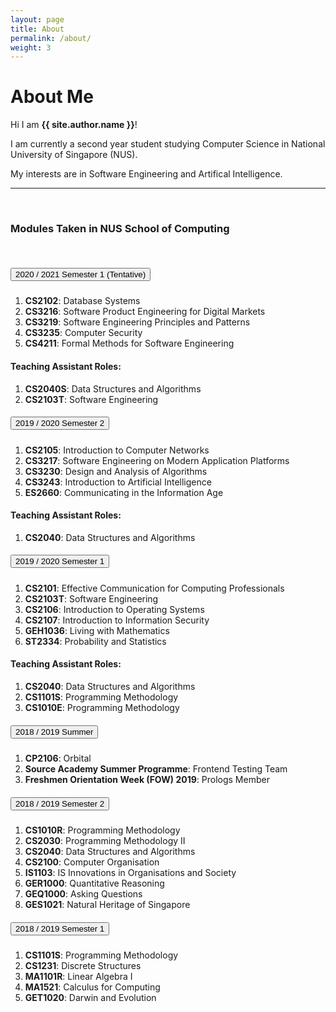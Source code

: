 ```yaml
---
layout: page
title: About
permalink: /about/
weight: 3
---
```


# **About Me**

Hi I am **{{ site.author.name }}**!<br>

I am currently a second year student studying Computer Science in National University of Singapore (NUS).

My interests are in Software Engineering and Artifical Intelligence.

<!-- <div class="row">
{% include about/skills.html title="Programming Skills" source=site.data.programming-skills %}
{% include about/skills.html title="Other Skills" source=site.data.other-skills %}
</div> -->

---

<br />

### Modules Taken in NUS School of Computing

<br />
<div id="accordion">
    <div class="card">
    <div class="card-header" id="headingSix">
      <h5 class="mb-0">
        <button class="btn btn-link collapsed" data-toggle="collapse" data-target="#collapseSix" aria-expanded="true" aria-controls="collapseSix">
          2020 / 2021 Semester 1 (Tentative)
        </button>
      </h5>
    </div>
    <div id="collapseSix" class="collapse show" aria-labelledby="headingSix" data-parent="#accordion">
      <div class="card-body">
         <ol>
          <li><strong>CS2102</strong>: Database Systems</li>
          <li><strong>CS3216</strong>: Software Product Engineering for Digital Markets</li>
          <li><strong>CS3219</strong>: Software Engineering Principles and Patterns</li>
          <li><strong>CS3235</strong>: Computer Security</li>
          <li><strong>CS4211</strong>: Formal Methods for Software Engineering</li>
        </ol>
        <h4>Teaching Assistant Roles:</h4>
        <ol>
          <li><strong>CS2040S</strong>: Data Structures and Algorithms</li>
          <li><strong>CS2103T</strong>: Software Engineering</li>
        </ol>
      </div>
    </div>
  </div>
  <div class="card">
    <div class="card-header" id="headingFive">
      <h5 class="mb-0">
        <button class="btn btn-link" data-toggle="collapse" data-target="#collapseFive" aria-expanded="true" aria-controls="collapseFive">
          2019 / 2020 Semester 2
        </button>
      </h5>
    </div>
    <div id="collapseFive" class="collapse" aria-labelledby="headingFive" data-parent="#accordion">
      <div class="card-body">
         <ol>
        	<li><strong>CS2105</strong>: Introduction to Computer Networks</li>
        	<li><strong>CS3217</strong>: Software Engineering on Modern Application Platforms</li>
        	<li><strong>CS3230</strong>: Design and Analysis of Algorithms</li>
        	<li><strong>CS3243</strong>: Introduction to Artificial Intelligence</li>
        	<li><strong>ES2660</strong>: Communicating in the Information Age</li>
        </ol>
        <h4>Teaching Assistant Roles:</h4>
        <ol>
        	<li><strong>CS2040</strong>: Data Structures and Algorithms</li>
        </ol>
      </div>
    </div>
  </div>
  <div class="card">
    <div class="card-header" id="headingFour">
      <h5 class="mb-0">
        <button class="btn btn-link collapsed" data-toggle="collapse" data-target="#collapseFour" aria-expanded="true" aria-controls="collapseFour">
          2019 / 2020 Semester 1
        </button>
      </h5>
    </div>
    <div id="collapseFour" class="collapse" aria-labelledby="headingFour" data-parent="#accordion">
      <div class="card-body">
         <ol>
        	<li><strong>CS2101</strong>: Effective Communication for Computing Professionals</li>
        	<li><strong>CS2103T</strong>: Software Engineering</li>
        	<li><strong>CS2106</strong>: Introduction to Operating Systems</li>
        	<li><strong>CS2107</strong>: Introduction to Information Security</li>
        	<li><strong>GEH1036</strong>: Living with Mathematics</li>
   			<li><strong>ST2334</strong>: Probability and Statistics</li>
        </ol>
        <h4>Teaching Assistant Roles:</h4>
        <ol>
        	<li><strong>CS2040</strong>: Data Structures and Algorithms</li>
        	<li><strong>CS1101S</strong>: Programming Methodology</li>
        	<li><strong>CS1010E</strong>: Programming Methodology</li>
        </ol>
      </div>
    </div>
  </div>
  <div class="card">
    <div class="card-header" id="headingThree">
      <h5 class="mb-0">
        <button class="btn btn-link collapsed" data-toggle="collapse" data-target="#collapseThree" aria-expanded="false" aria-controls="collapseThree">
          2018 / 2019 Summer
        </button>
      </h5>
    </div>
    <div id="collapseThree" class="collapse" aria-labelledby="headingThree" data-parent="#accordion">
      <div class="card-body">
         <ol>
        	<li><strong>CP2106</strong>: Orbital</li>
        	<li><strong>Source Academy Summer Programme</strong>: Frontend Testing Team</li>
        	<li><strong>Freshmen Orientation Week (FOW) 2019</strong>: Prologs Member</li>
        </ol>
      </div>
    </div>
  </div>
  <div class="card">
    <div class="card-header" id="headingTwo">
      <h5 class="mb-0">
        <button class="btn btn-link collapsed" data-toggle="collapse" data-target="#collapseTwo" aria-expanded="false" aria-controls="collapseTwo">
          2018 / 2019 Semester 2
        </button>
      </h5>
    </div>
    <div id="collapseTwo" class="collapse" aria-labelledby="headingTwo" data-parent="#accordion">
      <div class="card-body">
        <ol>
        	<li><strong>CS1010R</strong>: Programming Methodology</li>
        	<li><strong>CS2030</strong>: Programming Methodology II</li>
        	<li><strong>CS2040</strong>: Data Structures and Algorithms</li>
          <li><strong>CS2100</strong>: Computer Organisation</li>
        	<li><strong>IS1103</strong>: IS Innovations in Organisations and Society</li>
        	<li><strong>GER1000</strong>: Quantitative Reasoning</li>
        	<li><strong>GEQ1000</strong>: Asking Questions</li>
        	<li><strong>GES1021</strong>: Natural Heritage of Singapore</li>
		</ol>
      </div>
    </div>
  </div>
  <div class="card">
    <div class="card-header" id="headingOne">
      <h5 class="mb-0">
        <button class="btn btn-link collapsed" data-toggle="collapse" data-target="#collapseOne" aria-expanded="false" aria-controls="collapseOne">
          2018 / 2019 Semester 1
        </button>
      </h5>
    </div>
    <div id="collapseOne" class="collapse" aria-labelledby="headingOne" data-parent="#accordion">
      <div class="card-body">
      	<ol>
        	<li><strong>CS1101S</strong>: Programming Methodology</li>
        	<li><strong>CS1231</strong>: Discrete Structures</li>
        	<li><strong>MA1101R</strong>: Linear Algebra I</li>
        	<li><strong>MA1521</strong>: Calculus for Computing</li>
        	<li><strong>GET1020</strong>: Darwin and Evolution</li>
		</ol>
      </div>
    </div>
  </div>
</div>
